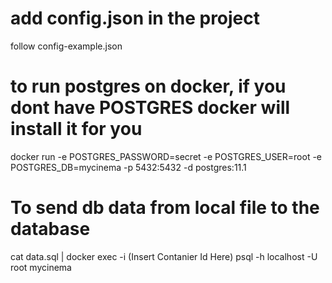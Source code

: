 # add config.json in the project
follow config-example.json
# to run postgres on docker, if you dont have POSTGRES docker will install it for you
docker run -e POSTGRES_PASSWORD=secret -e  POSTGRES_USER=root -e POSTGRES_DB=mycinema -p 5432:5432 -d postgres:11.1
# To send db data from local file to the database
cat data.sql | docker exec -i (Insert Contanier Id Here) psql -h localhost -U root mycinema
